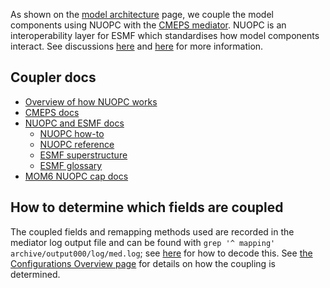 As shown on the [model architecture](Architecture.md) page, we couple the model components using NUOPC with the [CMEPS mediator](https://escomp.github.io/CMEPS/versions/master/html/index.html). NUOPC is an interoperability layer for ESMF which standardises how model components interact. See discussions [here](https://github.com/COSIMA/access-om3/discussions/7#discussioncomment-3446345) and [here](https://github.com/COSIMA/access-om3/discussions/9) for more information.

## Coupler docs
- [Overview of how NUOPC works](https://earthsystemmodeling.org/nuopc/)
- [CMEPS docs](https://escomp.github.io/CMEPS/versions/master/html/index.html)
- [NUOPC and ESMF docs](https://earthsystemmodeling.org/doc/)
  - [NUOPC how-to](https://earthsystemmodeling.org/docs/release/ESMF_8_3_1/NUOPC_howtodoc/)
  - [NUOPC reference](https://earthsystemmodeling.org/docs/release/ESMF_8_3_1/NUOPC_refdoc/NUOPC_refdoc.html)
  - [ESMF superstructure](https://earthsystemmodeling.org/docs/release/ESMF_8_3_1/ESMF_refdoc/node4.html)
  - [ESMF glossary](https://earthsystemmodeling.org/docs/release/ESMF_8_3_1/ESMF_usrdoc/node15.html)
- [MOM6 NUOPC cap docs](https://ncar.github.io/MOM6/APIs/nuopc_cap.html)

## How to determine which fields are coupled

The coupled fields and remapping methods used are recorded in the mediator log output file and can be found with `grep '^ mapping' archive/output000/log/med.log`; see [here](https://escomp.github.io/CMEPS/versions/master/html/esmflds.html) for how to decode this. See [the Configurations Overview page](configurations/Overview.md#coupling) for details on how the coupling is determined.